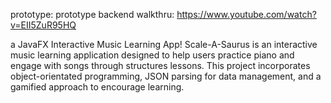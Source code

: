 prototype: prototype 
backend walkthru: https://www.youtube.com/watch?v=EII5ZuR95HQ

a JavaFX Interactive Music Learning App! Scale-A-Saurus is an interactive music learning application designed to help users practice piano and engage with songs through structures lessons. This project incorporates object-orientated programming, JSON parsing for data management, and a gamified approach to encourage learning. 
